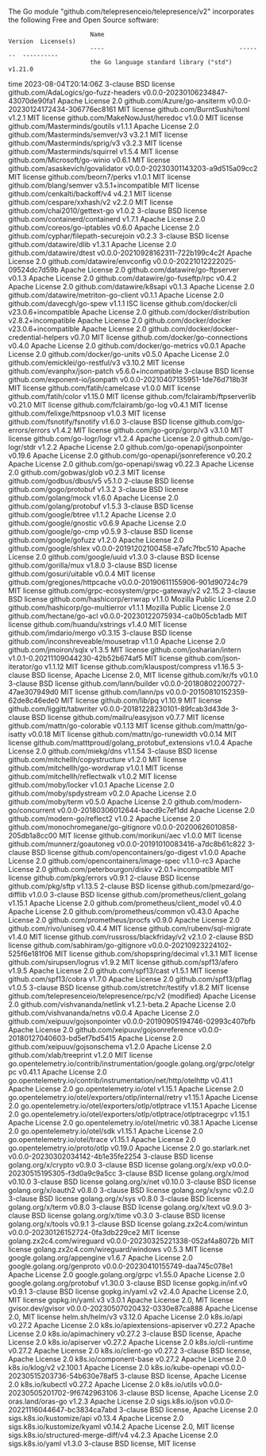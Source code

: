 The Go module "github.com/telepresenceio/telepresence/v2" incorporates the
following Free and Open Source software:

                           Name                                      Version  License(s)
                           ----                                      -------  ----------
                           the Go language standard library ("std")  v1.21.0
time 2023-08-04T20:14:06Z  3-clause BSD license
                           github.com/AdaLogics/go-fuzz-headers                                         v0.0.0-20230106234847-43070de90fa1    Apache License 2.0
                           github.com/Azure/go-ansiterm                                                 v0.0.0-20230124172434-306776ec8161    MIT license
                           github.com/BurntSushi/toml                                                   v1.2.1                                MIT license
                           github.com/MakeNowJust/heredoc                                               v1.0.0                                MIT license
                           github.com/Masterminds/goutils                                               v1.1.1                                Apache License 2.0
                           github.com/Masterminds/semver/v3                                             v3.2.1                                MIT license
                           github.com/Masterminds/sprig/v3                                              v3.2.3                                MIT license
                           github.com/Masterminds/squirrel                                              v1.5.4                                MIT license
                           github.com/Microsoft/go-winio                                                v0.6.1                                MIT license
                           github.com/asaskevich/govalidator                                            v0.0.0-20230301143203-a9d515a09cc2    MIT license
                           github.com/beorn7/perks                                                      v1.0.1                                MIT license
                           github.com/blang/semver                                                      v3.5.1+incompatible                   MIT license
                           github.com/cenkalti/backoff/v4                                               v4.2.1                                MIT license
                           github.com/cespare/xxhash/v2                                                 v2.2.0                                MIT license
                           github.com/chai2010/gettext-go                                               v1.0.2                                3-clause BSD license
                           github.com/containerd/containerd                                             v1.7.1                                Apache License 2.0
                           github.com/coreos/go-iptables                                                v0.6.0                                Apache License 2.0
                           github.com/cyphar/filepath-securejoin                                        v0.2.3                                3-clause BSD license
                           github.com/datawire/dlib                                                     v1.3.1                                Apache License 2.0
                           github.com/datawire/dtest                                                    v0.0.0-20210928162311-722b199c4c2f    Apache License 2.0
                           github.com/datawire/envconfig                                                v0.0.0-20221012222025-09524dc7d59b    Apache License 2.0
                           github.com/datawire/go-ftpserver                                             v0.1.3                                Apache License 2.0
                           github.com/datawire/go-fuseftp/rpc                                           v0.4.2                                Apache License 2.0
                           github.com/datawire/k8sapi                                                   v0.1.3                                Apache License 2.0
                           github.com/datawire/metriton-go-client                                       v0.1.1                                Apache License 2.0
                           github.com/davecgh/go-spew                                                   v1.1.1                                ISC license
                           github.com/docker/cli                                                        v23.0.6+incompatible                  Apache License 2.0
                           github.com/docker/distribution                                               v2.8.2+incompatible                   Apache License 2.0
                           github.com/docker/docker                                                     v23.0.6+incompatible                  Apache License 2.0
                           github.com/docker/docker-credential-helpers                                  v0.7.0                                MIT license
                           github.com/docker/go-connections                                             v0.4.0                                Apache License 2.0
                           github.com/docker/go-metrics                                                 v0.0.1                                Apache License 2.0
                           github.com/docker/go-units                                                   v0.5.0                                Apache License 2.0
                           github.com/emicklei/go-restful/v3                                            v3.10.2                               MIT license
                           github.com/evanphx/json-patch                                                v5.6.0+incompatible                   3-clause BSD license
                           github.com/exponent-io/jsonpath                                              v0.0.0-20210407135951-1de76d718b3f    MIT license
                           github.com/fatih/camelcase                                                   v1.0.0                                MIT license
                           github.com/fatih/color                                                       v1.15.0                               MIT license
                           github.com/fclairamb/ftpserverlib                                            v0.21.0                               MIT license
                           github.com/fclairamb/go-log                                                  v0.4.1                                MIT license
                           github.com/felixge/httpsnoop                                                 v1.0.3                                MIT license
                           github.com/fsnotify/fsnotify                                                 v1.6.0                                3-clause BSD license
                           github.com/go-errors/errors                                                  v1.4.2                                MIT license
                           github.com/go-gorp/gorp/v3                                                   v3.1.0                                MIT license
                           github.com/go-logr/logr                                                      v1.2.4                                Apache License 2.0
                           github.com/go-logr/stdr                                                      v1.2.2                                Apache License 2.0
                           github.com/go-openapi/jsonpointer                                            v0.19.6                               Apache License 2.0
                           github.com/go-openapi/jsonreference                                          v0.20.2                               Apache License 2.0
                           github.com/go-openapi/swag                                                   v0.22.3                               Apache License 2.0
                           github.com/gobwas/glob                                                       v0.2.3                                MIT license
                           github.com/godbus/dbus/v5                                                    v5.1.0                                2-clause BSD license
                           github.com/gogo/protobuf                                                     v1.3.2                                3-clause BSD license
                           github.com/golang/mock                                                       v1.6.0                                Apache License 2.0
                           github.com/golang/protobuf                                                   v1.5.3                                3-clause BSD license
                           github.com/google/btree                                                      v1.1.2                                Apache License 2.0
                           github.com/google/gnostic                                                    v0.6.9                                Apache License 2.0
                           github.com/google/go-cmp                                                     v0.5.9                                3-clause BSD license
                           github.com/google/gofuzz                                                     v1.2.0                                Apache License 2.0
                           github.com/google/shlex                                                      v0.0.0-20191202100458-e7afc7fbc510    Apache License 2.0
                           github.com/google/uuid                                                       v1.3.0                                3-clause BSD license
                           github.com/gorilla/mux                                                       v1.8.0                                3-clause BSD license
                           github.com/gosuri/uitable                                                    v0.0.4                                MIT license
                           github.com/gregjones/httpcache                                               v0.0.0-20190611155906-901d90724c79    MIT license
                           github.com/grpc-ecosystem/grpc-gateway/v2                                    v2.15.2                               3-clause BSD license
                           github.com/hashicorp/errwrap                                                 v1.1.0                                Mozilla Public License 2.0
                           github.com/hashicorp/go-multierror                                           v1.1.1                                Mozilla Public License 2.0
                           github.com/hectane/go-acl                                                    v0.0.0-20230122075934-ca0b05cb1adb    MIT license
                           github.com/huandu/xstrings                                                   v1.4.0                                MIT license
                           github.com/imdario/mergo                                                     v0.3.15                               3-clause BSD license
                           github.com/inconshreveable/mousetrap                                         v1.1.0                                Apache License 2.0
                           github.com/jmoiron/sqlx                                                      v1.3.5                                MIT license
                           github.com/josharian/intern                                                  v1.0.1-0.20211109044230-42b52b674af5  MIT license
                           github.com/json-iterator/go                                                  v1.1.12                               MIT license
                           github.com/klauspost/compress                                                v1.16.5                               3-clause BSD license, Apache License 2.0, MIT license
                           github.com/kr/fs                                                             v0.1.0                                3-clause BSD license
                           github.com/lann/builder                                                      v0.0.0-20180802200727-47ae307949d0    MIT license
                           github.com/lann/ps                                                           v0.0.0-20150810152359-62de8c46ede0    MIT license
                           github.com/lib/pq                                                            v1.10.9                               MIT license
                           github.com/liggitt/tabwriter                                                 v0.0.0-20181228230101-89fcab3d43de    3-clause BSD license
                           github.com/mailru/easyjson                                                   v0.7.7                                MIT license
                           github.com/mattn/go-colorable                                                v0.1.13                               MIT license
                           github.com/mattn/go-isatty                                                   v0.0.18                               MIT license
                           github.com/mattn/go-runewidth                                                v0.0.14                               MIT license
                           github.com/matttproud/golang_protobuf_extensions                             v1.0.4                                Apache License 2.0
                           github.com/miekg/dns                                                         v1.1.54                               3-clause BSD license
                           github.com/mitchellh/copystructure                                           v1.2.0                                MIT license
                           github.com/mitchellh/go-wordwrap                                             v1.0.1                                MIT license
                           github.com/mitchellh/reflectwalk                                             v1.0.2                                MIT license
                           github.com/moby/locker                                                       v1.0.1                                Apache License 2.0
                           github.com/moby/spdystream                                                   v0.2.0                                Apache License 2.0
                           github.com/moby/term                                                         v0.5.0                                Apache License 2.0
                           github.com/modern-go/concurrent                                              v0.0.0-20180306012644-bacd9c7ef1dd    Apache License 2.0
                           github.com/modern-go/reflect2                                                v1.0.2                                Apache License 2.0
                           github.com/monochromegane/go-gitignore                                       v0.0.0-20200626010858-205db1a8cc00    MIT license
                           github.com/morikuni/aec                                                      v1.0.0                                MIT license
                           github.com/munnerz/goautoneg                                                 v0.0.0-20191010083416-a7dc8b61c822    3-clause BSD license
                           github.com/opencontainers/go-digest                                          v1.0.0                                Apache License 2.0
                           github.com/opencontainers/image-spec                                         v1.1.0-rc3                            Apache License 2.0
                           github.com/peterbourgon/diskv                                                v2.0.1+incompatible                   MIT license
                           github.com/pkg/errors                                                        v0.9.1                                2-clause BSD license
                           github.com/pkg/sftp                                                          v1.13.5                               2-clause BSD license
                           github.com/pmezard/go-difflib                                                v1.0.0                                3-clause BSD license
                           github.com/prometheus/client_golang                                          v1.15.1                               Apache License 2.0
                           github.com/prometheus/client_model                                           v0.4.0                                Apache License 2.0
                           github.com/prometheus/common                                                 v0.43.0                               Apache License 2.0
                           github.com/prometheus/procfs                                                 v0.9.0                                Apache License 2.0
                           github.com/rivo/uniseg                                                       v0.4.4                                MIT license
                           github.com/rubenv/sql-migrate                                                v1.4.0                                MIT license
                           github.com/russross/blackfriday/v2                                           v2.1.0                                2-clause BSD license
                           github.com/sabhiram/go-gitignore                                             v0.0.0-20210923224102-525f6e181f06    MIT license
                           github.com/shopspring/decimal                                                v1.3.1                                MIT license
                           github.com/sirupsen/logrus                                                   v1.9.2                                MIT license
                           github.com/spf13/afero                                                       v1.9.5                                Apache License 2.0
                           github.com/spf13/cast                                                        v1.5.1                                MIT license
                           github.com/spf13/cobra                                                       v1.7.0                                Apache License 2.0
                           github.com/spf13/pflag                                                       v1.0.5                                3-clause BSD license
                           github.com/stretchr/testify                                                  v1.8.2                                MIT license
                           github.com/telepresenceio/telepresence/rpc/v2                                (modified)                            Apache License 2.0
                           github.com/vishvananda/netlink                                               v1.2.1-beta.2                         Apache License 2.0
                           github.com/vishvananda/netns                                                 v0.0.4                                Apache License 2.0
                           github.com/xeipuuv/gojsonpointer                                             v0.0.0-20190905194746-02993c407bfb    Apache License 2.0
                           github.com/xeipuuv/gojsonreference                                           v0.0.0-20180127040603-bd5ef7bd5415    Apache License 2.0
                           github.com/xeipuuv/gojsonschema                                              v1.2.0                                Apache License 2.0
                           github.com/xlab/treeprint                                                    v1.2.0                                MIT license
                           go.opentelemetry.io/contrib/instrumentation/google.golang.org/grpc/otelgrpc  v0.41.1                               Apache License 2.0
                           go.opentelemetry.io/contrib/instrumentation/net/http/otelhttp                v0.41.1                               Apache License 2.0
                           go.opentelemetry.io/otel                                                     v1.15.1                               Apache License 2.0
                           go.opentelemetry.io/otel/exporters/otlp/internal/retry                       v1.15.1                               Apache License 2.0
                           go.opentelemetry.io/otel/exporters/otlp/otlptrace                            v1.15.1                               Apache License 2.0
                           go.opentelemetry.io/otel/exporters/otlp/otlptrace/otlptracegrpc              v1.15.1                               Apache License 2.0
                           go.opentelemetry.io/otel/metric                                              v0.38.1                               Apache License 2.0
                           go.opentelemetry.io/otel/sdk                                                 v1.15.1                               Apache License 2.0
                           go.opentelemetry.io/otel/trace                                               v1.15.1                               Apache License 2.0
                           go.opentelemetry.io/proto/otlp                                               v0.19.0                               Apache License 2.0
                           go.starlark.net                                                              v0.0.0-20230302034142-4b1e35fe2254    3-clause BSD license
                           golang.org/x/crypto                                                          v0.9.0                                3-clause BSD license
                           golang.org/x/exp                                                             v0.0.0-20230515195305-f3d0a9c9a5cc    3-clause BSD license
                           golang.org/x/mod                                                             v0.10.0                               3-clause BSD license
                           golang.org/x/net                                                             v0.10.0                               3-clause BSD license
                           golang.org/x/oauth2                                                          v0.8.0                                3-clause BSD license
                           golang.org/x/sync                                                            v0.2.0                                3-clause BSD license
                           golang.org/x/sys                                                             v0.8.0                                3-clause BSD license
                           golang.org/x/term                                                            v0.8.0                                3-clause BSD license
                           golang.org/x/text                                                            v0.9.0                                3-clause BSD license
                           golang.org/x/time                                                            v0.3.0                                3-clause BSD license
                           golang.org/x/tools                                                           v0.9.1                                3-clause BSD license
                           golang.zx2c4.com/wintun                                                      v0.0.0-20230126152724-0fa3db229ce2    MIT license
                           golang.zx2c4.com/wireguard                                                   v0.0.0-20230325221338-052af4a8072b    MIT license
                           golang.zx2c4.com/wireguard/windows                                           v0.5.3                                MIT license
                           google.golang.org/appengine                                                  v1.6.7                                Apache License 2.0
                           google.golang.org/genproto                                                   v0.0.0-20230410155749-daa745c078e1    Apache License 2.0
                           google.golang.org/grpc                                                       v1.55.0                               Apache License 2.0
                           google.golang.org/protobuf                                                   v1.30.0                               3-clause BSD license
                           gopkg.in/inf.v0                                                              v0.9.1                                3-clause BSD license
                           gopkg.in/yaml.v2                                                             v2.4.0                                Apache License 2.0, MIT license
                           gopkg.in/yaml.v3                                                             v3.0.1                                Apache License 2.0, MIT license
                           gvisor.dev/gvisor                                                            v0.0.0-20230507020432-0330e87ca888    Apache License 2.0, MIT license
                           helm.sh/helm/v3                                                              v3.12.0                               Apache License 2.0
                           k8s.io/api                                                                   v0.27.2                               Apache License 2.0
                           k8s.io/apiextensions-apiserver                                               v0.27.2                               Apache License 2.0
                           k8s.io/apimachinery                                                          v0.27.2                               3-clause BSD license, Apache License 2.0
                           k8s.io/apiserver                                                             v0.27.2                               Apache License 2.0
                           k8s.io/cli-runtime                                                           v0.27.2                               Apache License 2.0
                           k8s.io/client-go                                                             v0.27.2                               3-clause BSD license, Apache License 2.0
                           k8s.io/component-base                                                        v0.27.2                               Apache License 2.0
                           k8s.io/klog/v2                                                               v2.100.1                              Apache License 2.0
                           k8s.io/kube-openapi                                                          v0.0.0-20230515203736-54b630e78af5    3-clause BSD license, Apache License 2.0
                           k8s.io/kubectl                                                               v0.27.2                               Apache License 2.0
                           k8s.io/utils                                                                 v0.0.0-20230505201702-9f6742963106    3-clause BSD license, Apache License 2.0
                           oras.land/oras-go                                                            v1.2.3                                Apache License 2.0
                           sigs.k8s.io/json                                                             v0.0.0-20221116044647-bc3834ca7abd    3-clause BSD license, Apache License 2.0
                           sigs.k8s.io/kustomize/api                                                    v0.13.4                               Apache License 2.0
                           sigs.k8s.io/kustomize/kyaml                                                  v0.14.2                               Apache License 2.0, MIT license
                           sigs.k8s.io/structured-merge-diff/v4                                         v4.2.3                                Apache License 2.0
                           sigs.k8s.io/yaml                                                             v1.3.0                                3-clause BSD license, MIT license
